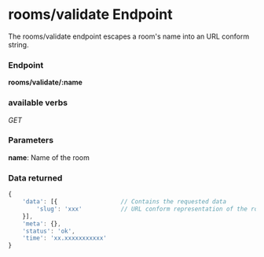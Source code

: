 # rooms/validate Endpoint

The rooms/validate endpoint escapes a room's name into an URL conform string.

### Endpoint

**rooms/validate/:name**

### available verbs

_GET_

### Parameters

**name**: Name of the room

### Data returned

```js
{
    'data': [{                  // Contains the requested data
        'slug': 'xxx'           // URL conform representation of the room's name
    }],
    'meta': {},
    'status': 'ok',
    'time': 'xx.xxxxxxxxxxx'
}
```